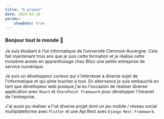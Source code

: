 ```yaml
---
title: "A propos"
date: 2024-03-18
params:
    showDate: true
---
```

### Bonjour tout le monde :wave:

Je suis étudiant à l’iut informatique de l’université Clermont-Auvergne. Cela fait maintenant trois ans que je suis cette formation et je réalise cette troisième année en apprentissage chez Blizz une petite entreprise de service numérique.

Je suis un développeur curieux qui s'intérrèsse a diverse sujet de l'informatique et qui aime toucher à tout. En alternance je suis embauché en tant que dévellopeur web puisque j'ai eu l'occasion de réaliser diverse application avec `React` et `SharePoint framework` pour développer l'intranet de l'entreprise.

J'ai aussi pu réaliser a l'iut diverse projet dont un jeu mobile / réseau social multiplateforme avec `Flutter` et une Api Rest avec `Django Rest Framework`.